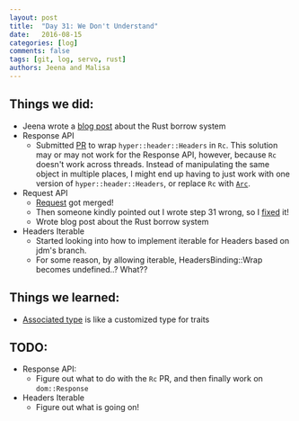 ```yaml
---
layout: post
title:  "Day 31: We Don't Understand"
date:   2016-08-15
categories: [log]
comments: false
tags: [git, log, servo, rust]
authors: Jeena and Malisa
---
```


## Things we did:
- Jeena wrote a [blog post](http://jeenalee.com/2016/08/15/sharing-coloring-books-in-rust.html) about the Rust borrow system
- Response API
    - Submitted [PR](https://github.com/servo/servo/pull/12884) to wrap `hyper::header::Headers` in `Rc`. This solution may or may not work for the Response API, however, because `Rc` doesn't work across threads. Instead of manipulating the same object in multiple places, I might end up having to just work with one version of `hyper::header::Headers`, or replace `Rc` with [`Arc`](https://doc.rust-lang.org/std/sync/struct.Arc.html).
- Request API
    - [Request](https://github.com/servo/servo/pull/12700) got merged!
    - Then someone kindly pointed out I wrote step 31 wrong, so I [fixed](https://github.com/servo/servo/pull/12851) it!
    - Wrote blog post about the Rust borrow system
- Headers Iterable
    - Started looking into how to implement iterable for Headers based on jdm's branch.
    - For some reason, by allowing iterable, HeadersBinding::Wrap becomes undefined..? What??


## Things we learned:
- [Associated type](https://doc.rust-lang.org/book/associated-types.html) is like a customized type for traits

## TODO:
- Response API:
    - Figure out what to do with the `Rc` PR, and then finally work on `dom::Response`
- Headers Iterable
    - Figure out what is going on!
